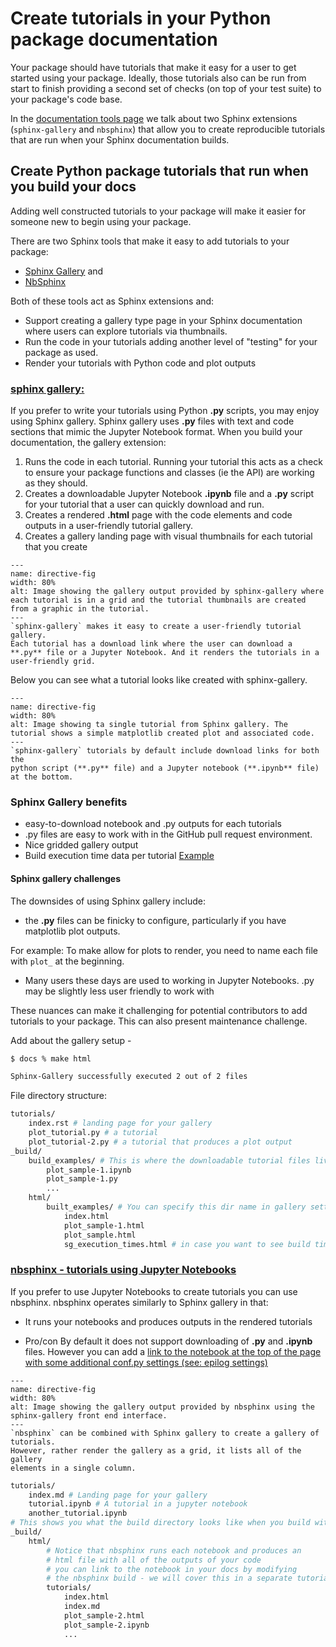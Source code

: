 # Create tutorials in your Python package documentation 

<!-- TODO: modify the nbsphinx example to use nbgallery 
as a front end vs Sphinx gallery - will look better that way
-->
Your package should have tutorials that make it easy for a user 
to get started using your package. Ideally, those tutorials 
also can be run from start to finish providing a second set of 
checks (on top of your test suite) to your package's code base. 

In the [documentation tools page](python-package-documentation-tools) we talk about two Sphinx extensions (`sphinx-gallery` and `nbsphinx`)
that  allow you to create reproducible tutorials that are run 
when your Sphinx documentation builds. 

## Create Python package tutorials that run when you build your docs

Adding well constructed tutorials to your package will make it easier for someone 
new to begin using your package. 

There are two Sphinx tools that make it easy to add tutorials to your package:

* [Sphinx Gallery](https://sphinx-gallery.github.io/stable/index.html) and 
* [NbSphinx](https://nbsphinx.readthedocs.io/en/latest/)

Both of these tools act as Sphinx extensions and:

* Support creating a gallery type page in your Sphinx documentation where users can explore tutorials via thumbnails.
* Run the code in your tutorials adding another level of "testing" for your package as used. 
* Render your tutorials with Python code and plot outputs

### [sphinx gallery:](https://sphinx-gallery.github.io/stable/index.html) 

If you prefer to write your tutorials using Python **.py** scripts, you 
may enjoy using Sphinx gallery. Sphinx gallery uses **.py** files with 
text and code sections that mimic the Jupyter Notebook format. When you build 
your documentation, the gallery extension: 

1. Runs the code in each tutorial. Running your tutorial this acts as a check to ensure your package functions and classes (ie the API) are working as they should. 
1. Creates a downloadable Jupyter Notebook **.ipynb** file and a  **.py** script for your tutorial that a user can quickly download and run. 
1. Creates a rendered  **.html** page with the code elements and code outputs in a user-friendly tutorial gallery.  
1. Creates a gallery landing page with visual thumbnails for each tutorial that you create


```{figure} /images/sphinx-gallery-overview.png
---
name: directive-fig
width: 80%
alt: Image showing the gallery output provided by sphinx-gallery where each tutorial is in a grid and the tutorial thumbnails are created from a graphic in the tutorial.
---
`sphinx-gallery` makes it easy to create a user-friendly tutorial gallery.
Each tutorial has a download link where the user can download a **.py** file or a Jupyter Notebook. And it renders the tutorials in a user-friendly grid. 
```

Below you can see what a tutorial looks like created with sphinx-gallery.

```{figure} /images/sphinx-gallery-tutorial.png
---
name: directive-fig
width: 80%
alt: Image showing ta single tutorial from Sphinx gallery. The tutorial shows a simple matplotlib created plot and associated code. 
---
`sphinx-gallery` tutorials by default include download links for both the 
python script (**.py** file) and a Jupyter notebook (**.ipynb** file) at the bottom. 
```

### Sphinx Gallery benefits 
* easy-to-download notebook and .py outputs for each tutorials
* .py files are easy to work with in the GitHub pull request environment. 
* Nice gridded gallery output
* Build execution time data per tutorial [Example](https://sphinx-gallery.github.io/stable/auto_examples/sg_execution_times.html)

#### Sphinx gallery challenges 

The downsides of using Sphinx gallery include: 

* the **.py** files can be finicky to configure, particularly if you have matplotlib plot outputs. 

For example: To make allow for plots to render, you need to name each file with `plot_` 
at the beginning. 

* Many users these days are used to working in Jupyter Notebooks. .py may be slightly less user friendly to work with 

These nuances can make it challenging for potential contributors to add 
tutorials to your package. This can also present maintenance challenge.

Add about the gallery setup - 

```bash 
$ docs % make html 

Sphinx-Gallery successfully executed 2 out of 2 files
```
File directory structure: 

```bash
tutorials/
    index.rst # landing page for your gallery
    plot_tutorial.py # a tutorial 
    plot_tutorial-2.py # a tutorial that produces a plot output
_build/
    build_examples/ # This is where the downloadable tutorial files live 
        plot_sample-1.ipynb
        plot_sample-1.py
        ...
    html/ 
        built_examples/ # You can specify this dir name in gallery settings
            index.html 
            plot_sample-1.html 
            plot_sample.html 
            sg_execution_times.html # in case you want to see build times for each tutorial 

```

### [nbsphinx - tutorials using Jupyter Notebooks](https://nbsphinx.readthedocs.io/en/latest/)

If you prefer to use Jupyter Notebooks to create tutorials you can use nbsphinx.
nbsphinx operates similarly to Sphinx gallery in that:

* It runs your notebooks and produces outputs in the rendered tutorials 

* Pro/con By default it does not support downloading of **.py** and **.ipynb** files. However you can add a [link to the notebook at the top of the page with 
some additional conf.py settings (see: epilog settings)](https://nbsphinx.readthedocs.io/en/0.8.10/prolog-and-epilog.html)


```{figure} /images/python-package-documentation-nb_sphinx-gallery-output.png
---
name: directive-fig
width: 80%
alt: Image showing the gallery output provided by nbsphinx using the sphinx-gallery front end interface. 
---
`nbsphinx` can be combined with Sphinx gallery to create a gallery of tutorials. 
However, rather render the gallery as a grid, it lists all of the gallery 
elements in a single column. 
```

```bash
tutorials/
    index.md # Landing page for your gallery
    tutorial.ipynb # A tutorial in a jupyter notebook
    another_tutorial.ipynb
# This shows you what the build directory looks like when you build with sphinx-build
_build/
    html/
        # Notice that nbsphinx runs each notebook and produces an 
        # html file with all of the outputs of your code 
        # you can link to the notebook in your docs by modifying 
        # the nbsphinx build - we will cover this in a separate tutorial series focused onPythonpackaging!
        tutorials/ 
            index.html
            index.md 
            plot_sample-2.html 
            plot_sample-2.ipynb
            ...
``` 


